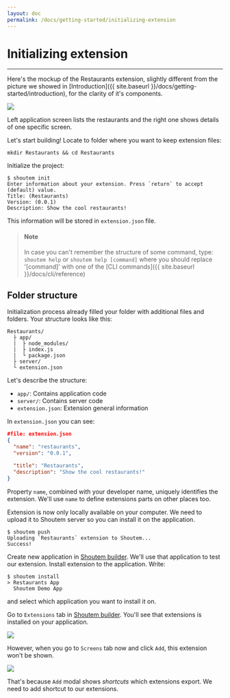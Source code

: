 ```yaml
---
layout: doc
permalink: /docs/getting-started/initializing-extension
---
```


# Initializing extension
<hr />

Here's the mockup of the Restaurants extension, slightly different from the picture we showed in [Introduction]({{ site.baseurl }}/docs/getting-started/introduction), for the clarity of it's components.

<p class="image">
<img src='{{ site.baseurl }}/img/getting-started/extension-preview-lightweight.png'/>
</p>
 
Left application screen lists the restaurants and the right one shows details of one specific screen. 

Let's start building! Locate to folder where you want to keep extension files:

```ShellSession
mkdir Restaurants && cd Restaurants
```

Initialize the project:

```ShellSession
$ shoutem init
Enter information about your extension. Press `return` to accept (default) value.
Title: (Restaurants)
Version: (0.0.1)
Description: Show the cool restaurants!
```

This information will be stored in `extension.json` file.

> #### Note
> In case you can't remember the structure of some command, type: `shoutem help` or `shoutem help [command]` where you should replace '[command]' with one of the [CLI commands]({{ site.baseurl }}/docs/cli/reference)

## Folder structure
Initialization process already filled your folder with additional files and folders. Your structure looks like this:

```
Restaurants/
  ├ app/
  |  ├ node_modules/
  |  ├ index.js
  |  └ package.json
  ├ server/
  └ extension.json
```

Let's describe the structure:

- `app/`: Contains application code
- `server/`: Contains server code
- `extension.json`: Extension general information

In `extension.json` you can see:

```JSON
#file: extension.json
{
  "name": "restaurants",
  "version": "0.0.1",

  "title": "Restaurants",
  "description": "Show the cool restaurants!"
}
```

Property `name`, combined with your developer name, uniquely identifies the extension. We'll use `name` to define extensions parts on other places too.

Extension is now only locally available on your computer. We need to upload it to Shoutem server so you can install it on the application.

```ShellSession
$ shoutem push
Uploading `Restaurants` extension to Shoutem...
Success!
```

Create new application in [Shoutem builder](/docs/coming-soon). We'll use that application to test our extension. Install extension to the application. Write:

```ShellSession
$ shoutem install
> Restaurants App
  Shoutem Demo App
```

and select which application you want to install it on.

Go to `Extensions` tab in [Shoutem builder](/docs/coming-soon). You'll see that extensions is installed on your application.

<p class="image">
<img src='{{ site.baseurl }}/img/getting-started/extension-tab-extension.png'/>
</p>

However, when you go to `Screens` tab now and click `Add`, this extension won't be shown.

<p class="image">
<img src='{{ site.baseurl }}/img/getting-started/add-content-no-extension.png'/>
</p>

That's because `Add` modal shows _shortcuts_ which extensions export. We need to add shortcut to our extensions.
